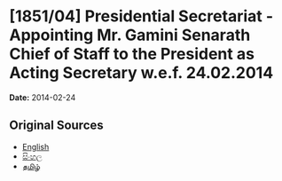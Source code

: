 # [1851/04] Presidential Secretariat - Appointing Mr. Gamini Senarath Chief of Staff to the President as Acting Secretary w.e.f. 24.02.2014

**Date:** 2014-02-24

## Original Sources

- [English](https://documents.gov.lk/view/extra-gazettes/2014/2/1851-04_E.pdf)
- [සිංහල](https://documents.gov.lk/view/extra-gazettes/2014/2/1851-04_S.pdf)
- [தமிழ்](https://documents.gov.lk/view/extra-gazettes/2014/2/1851-04_T.pdf)
